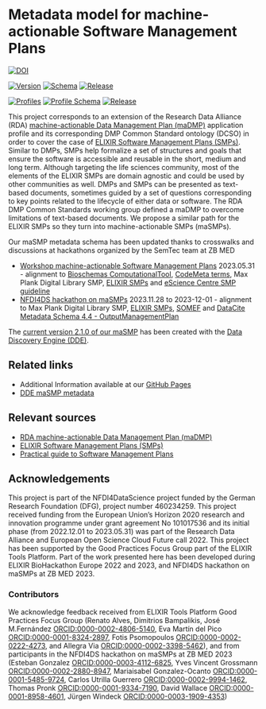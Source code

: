 # Metadata model for machine-actionable Software Management Plans

[![DOI](https://zenodo.org/badge/DOI/10.5281/zenodo.7806638.svg)](https://doi.org/10.5281/zenodo.7806638)

[![Version](https://img.shields.io/badge/Version-2.1.0-orange)](https://github.com/zbmed-semtec/maSMPs/blob/main/schema/maSMP_schema_v2/maSMP_v2.jsonld) [![Schema](https://img.shields.io/badge/Schema-maSMP-orange)](https://discovery.biothings.io/ns/maSMP) [![Release](https://img.shields.io/badge/Release-2.1.0-orange)](#) 

[![Profiles](https://img.shields.io/badge/Profiles-2.1.1-pink)](https://github.com/zbmed-semtec/maSMPs/blob/main/schema/maSMP_schema_v2/maSMP_profiles_v2.jsonld) [![Profile Schema](https://img.shields.io/badge/Schema-maSMPProfile-pink)](https://discovery.biothings.io/ns/maSMPProfiles) [![Release](https://img.shields.io/badge/Release-2.1.1-pink)](#) 

This project corresponds to an extension of the Research Data Alliance (RDA) [machine-actionable Data Management Plan (maDMP)](https://github.com/RDA-DMP-Common/RDA-DMP-Common-Standard) application profile and its corresponding DMP Common Standard ontology (DCSO) in order to cover the case of [ELIXIR Software Management Plans (SMPs)](https://doi.org/10.37044/osf.io/k8znb). Similar to DMPs, SMPs help formalize a set of structures and goals that ensure the software is accessible and reusable in the short, medium and long term. Although targeting the life sciences community, most of the elements of the ELIXIR SMPs are domain agnostic and could be used by other communities as well. DMPs and SMPs can be presented as text-based documents, sometimes guided by a set of questions corresponding to key points related to the lifecycle of either data or software. The RDA DMP Common Standards working group defined a maDMP to overcome limitations of text-based documents. We propose a similar path for the ELIXIR SMPs so they turn into machine-actionable SMPs (maSMPs).

Our maSMP metadata schema has been updated thanks to crosswalks and discussions at hackathons organized by the SemTec team at ZB MED
* [Workshop machine-actionable Software Management Plans](https://doi.org/10.5281/zenodo.8087357) 2023.05.31 - alignment to [Bioschemas ComputationalTool](https://bioschemas.org/profiles/ComputationalTool/), [CodeMeta terms](https://codemeta.github.io/terms/), Max Plank Digital Library SMP, [ELIXIR SMPs](https://doi.org/10.37044/osf.io/k8znb) and [eScience Centre SMP guideline](https://zenodo.org/record/7248877#.Y4XeHXaZOUk)
* [NFDI4DS hackathon on maSMPs](#) 2023.11.28 to 2023-12-01 - alignment to Max Plank Digital Library SMP, [ELIXIR SMPs](https://doi.org/10.37044/osf.io/k8znb), [SOMEF](https://github.com/KnowledgeCaptureAndDiscovery/somef) and [DataCite Metadata Schema 4.4 - OutputManagementPlan](https://doi.org/10.14454/3w3z-sa82)

The [current version 2.1.0 of our maSMP](https://discovery.biothings.io/ns/maSMP) has been created with the [Data Discovery Engine (DDE)](https://discovery.biothings.io/).

## Related links
* Additional Information available at our [GitHub Pages](https://zbmed-semtec.github.io/maSMPs/)
* [DDE maSMP metadata](https://discovery.biothings.io/ns/maSMP)

## Relevant sources
* [RDA machine-actionable Data Management Plan (maDMP)](https://github.com/RDA-DMP-Common/RDA-DMP-Common-Standard)
* [ELIXIR Software Management Plans (SMPs)](https://doi.org/10.37044/osf.io/k8znb)
* [Practical guide to Software Management Plans](https://zenodo.org/record/7248877#.Y4XeHXaZOUk)

## Acknowledgements
This project is part of the NFDI4DataScience project funded by the German Research Foundation (DFG), project number 460234259. This project received funding from the European Union’s Horizon 2020 research and innovation programme under grant agreement No 101017536 and its initial phase (from 2022.12.01 to 2023.05.31) was part of the Research Data Alliance and European Open Science Cloud Future call 2022. This project has been supported by the Good Practices Focus Group part of the ELIXIR Tools Platform. Part of the work presented here has been developed during ELIXIR BioHackathon Europe 2022 and 2023, and NFDI4DS hackathon on maSMPs at ZB MED 2023.

### Contributors
We acknowledge feedback received from ELIXIR Tools Platform Good Practices Focus Group (Renato Alves, Dimitrios Bampalikis, José M.Fernández [ORCID:0000-0002-4806-5140](https://orcid.org/https://orcid.org/0000-0002-4806-5140), Eva Martín del Pico [ORCID:0000-0001-8324-2897](https://orcid.org/0000-0001-8324-2897), Fotis Psomopoulos [ORCID:0000-0002-0222-4273](https://orcid.org/0000-0002-0222-4273), and Allegra Via [ORCID:0000-0002-3398-5462](https://orcid.org/0000-0002-3398-5462)), and from participants in the NFDI4DS hackathon on maSMPs at ZB MED 2023 (Esteban Gonzalez [ORCID:0000-0003-4112-6825](https://orcid.org/0000-0003-4112-6825), Yves Vincent Grossmann [ORCID:0000-0002-2880-8947](https://orcid.org/0000-0002-2880-8947), Mariaisabel Gonzalez-Ocanto [ORCID:0000-0001-5485-9724](https://orcid.org/0000-0001-5485-9724), Carlos Utrilla Guerrero [ORCID:0000-0002-9994-1462](https://orcid.org/), Thomas Pronk [ORCID:0000-0001-9334-7190](https://orcid.org/0000-0001-9334-7190), David Wallace [ORCID:0000-0001-8958-4601](https://orcid.org/0000-0001-8958-4601), Jürgen Windeck [ORCID:0000-0003-1909-4353](https://orcid.org/0000-0003-1909-4353))


